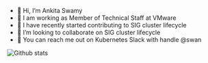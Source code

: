 - 👋 Hi, I’m Ankita Swamy
- 💼 I am working as Member of Technical Staff at VMware
- 👀 I have recently started contributing to SIG cluster lifecycle 
- 💞️ I’m looking to collaborate on SIG cluster lifecycle
- 💬 You can reach me out on Kubernetes Slack with handle @swan

![Github stats](https://github-readme-stats.vercel.app/api?username=Ankitasw)

